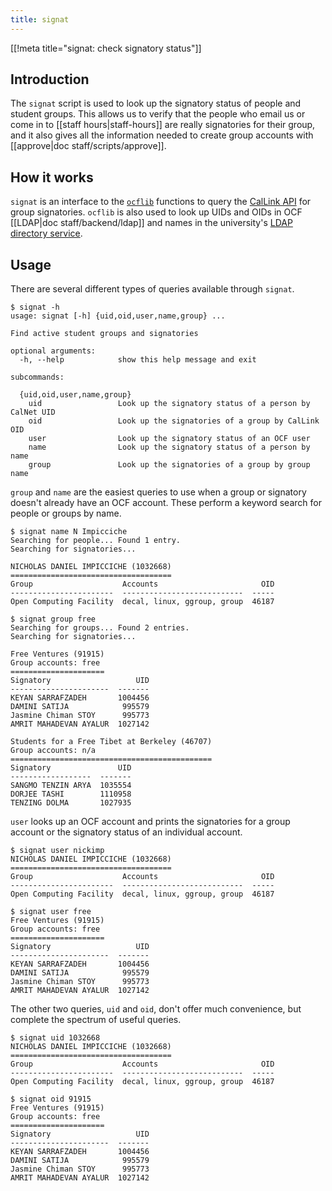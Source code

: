 ```yaml
---
title: signat
---
```


[[!meta title="signat: check signatory status"]]

## Introduction

The `signat` script is used to look up the signatory status of people and
student groups. This allows us to verify that the people who email us or come
in to [[staff hours|staff-hours]] are really signatories for their group, and
it also gives all the information needed to create group accounts with
[[approve|doc staff/scripts/approve]].

## How it works

`signat` is an interface to the [`ocflib`][ocflib] functions to query the
[CalLink API][callinkapi] for group signatories. `ocflib` is also used to look
up UIDs and OIDs in OCF [[LDAP|doc staff/backend/ldap]] and names in the
university's [LDAP directory service][berkeleyldap].

[ocflib]: github.com/ocf/ocflib
[callinkapi]: https://orapps.berkeley.edu/StudentGroupServiceV2/service.asmx
[berkeleyldap]: https://wikihub.berkeley.edu/display/calnet/LDAP+Directory+Service

## Usage

There are several different types of queries available through `signat`.

```text
$ signat -h
usage: signat [-h] {uid,oid,user,name,group} ...

Find active student groups and signatories

optional arguments:
  -h, --help            show this help message and exit

subcommands:

  {uid,oid,user,name,group}
    uid                 Look up the signatory status of a person by CalNet UID
    oid                 Look up the signatories of a group by CalLink OID
    user                Look up the signatory status of an OCF user
    name                Look up the signatory status of a person by name
    group               Look up the signatories of a group by group name
```

`group` and `name` are the easiest queries to use when a group or signatory
doesn't already have an OCF account. These perform a keyword search for people
or groups by name.

```text
$ signat name N Impicciche
Searching for people... Found 1 entry.
Searching for signatories...

NICHOLAS DANIEL IMPICCICHE (1032668)
====================================
Group                    Accounts                       OID
-----------------------  ---------------------------  -----
Open Computing Facility  decal, linux, ggroup, group  46187

$ signat group free
Searching for groups... Found 2 entries.
Searching for signatories...

Free Ventures (91915)
Group accounts: free
=====================
Signatory                   UID
----------------------  -------
KEYAN SARRAFZADEH       1004456
DAMINI SATIJA            995579
Jasmine Chiman STOY      995773
AMRIT MAHADEVAN AYALUR  1027142

Students for a Free Tibet at Berkeley (46707)
Group accounts: n/a
=============================================
Signatory               UID
------------------  -------
SANGMO TENZIN ARYA  1035554
DORJEE TASHI        1110958
TENZING DOLMA       1027935
```

`user` looks up an OCF account and prints the signatories for a group account
or the signatory status of an individual account.

```text
$ signat user nickimp
NICHOLAS DANIEL IMPICCICHE (1032668)
====================================
Group                    Accounts                       OID
-----------------------  ---------------------------  -----
Open Computing Facility  decal, linux, ggroup, group  46187

$ signat user free
Free Ventures (91915)
Group accounts: free
=====================
Signatory                   UID
----------------------  -------
KEYAN SARRAFZADEH       1004456
DAMINI SATIJA            995579
Jasmine Chiman STOY      995773
AMRIT MAHADEVAN AYALUR  1027142
```

The other two queries, `uid` and `oid`, don't offer much convenience, but
complete the spectrum of useful queries.

```text
$ signat uid 1032668
NICHOLAS DANIEL IMPICCICHE (1032668)
====================================
Group                    Accounts                       OID
-----------------------  ---------------------------  -----
Open Computing Facility  decal, linux, ggroup, group  46187

$ signat oid 91915
Free Ventures (91915)
Group accounts: free
=====================
Signatory                   UID
----------------------  -------
KEYAN SARRAFZADEH       1004456
DAMINI SATIJA            995579
Jasmine Chiman STOY      995773
AMRIT MAHADEVAN AYALUR  1027142
```
